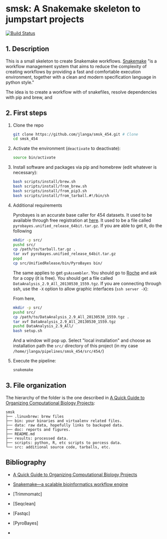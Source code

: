# smsk: A Snakemake skeleton to jumpstart projects

[![Build Status](https://travis-ci.org/jlanga/smsk.svg?branch=master)](https://travis-ci.org/jlanga/smsk)

## 1. Description

This is a small skeleton to create Snakemake workflows. [Snakemake](https://bitbucket.org/snakemake/snakemake/wiki/Home) "is a workflow management system that aims to reduce the complexity of creating workflows by providing a fast and comfortable execution environment, together with a clean and modern specification language in python style."

The idea is to create a workflow with of snakefiles, resolve dependencies with pip and brew, and

## 2. First steps

1. Clone the repo

    ```sh
    git clone https://github.com/jlanga/smsk_454.git # Clone
    cd smsk_454
    ```

2. Activate the environment (`deactivate` to deactivate):
    ```sh
    source bin/activate
    ```

3. Install software and packages via pip and homebrew (edit whatever is necessary):

    ```sh
    bash scripts/install/brew.sh
    bash scripts/install/from_brew.sh
    bash scripts/install/from_pip3.sh
    bash scripts/install/from_tarball.#!/bin/sh

4. Additional requirements

    Pyrobayes is an accurate base caller for 454 datasets. It used to be available through free registration at [here](http://bioinformatics.bc.edu/marthlab/PyroBayes). It used to be a file called `pyrobayes.unified_release_64bit.tar.gz`. If you are able to get it, do the following

    ```sh
    mkdir -p src/
    pushd src/
    cp /path/to/tarball.tar.gz .
    tar xvf pyrobayes.unified_release_64bit.tar.gz
    popd
    cp src/UnifiedRelease/bin/PyroBayes bin/
    ```

    The same applies to get `gsAssembler`. You should go to [Roche](http://454.com/contact-us/software-request.asp) and ask for a copy (it is free). You should get a file called `DataAnalysis_2.9_All_20130530_1559.tgz`. If you are connecting through ssh, use the `-X` option to allow graphic interfaces (`ssh server -X`):

    From here,

    ```sh
    mkdir -p src/
    pushd src/
    cp /path/to/DataAnalysis_2.9_All_20130530_1559.tgz .
    tar xvf DataAnalysis_2.9_All_20130530_1559.tgz
    pushd DataAnalysis_2.9_All/
    bash setup.sh
    ```

    And a window will pop up. Select "local installation" and choose as installation path the `src/` directory of this project (in my case `/home/jlanga/pipelines/smsk_454/src/454/`)


4. Execute the pipeline:

    ```sh
    snakemake
    ```



## 3. File organization

The hierarchy of the folder is the one described in [A Quick Guide to Organizing Computational Biology Projects](http://journals.plos.org/ploscompbiol/article?id=10.1371/journal.pcbi.1000424):

```
smsk
├── .linuxbrew: brew files
├── bin: your binaries and virtualenv related files.
├── data: raw data, hopefully links to backuped data.
├── doc: reports and figures.
├── README.md
├── results: processed data.
├── scripts: python, R, etc scripts to porcess data.
└── src: additional source code, tarballs, etc.
```


## Bibliography

- [A Quick Guide to Organizing Computational Biology Projects](http://journals.plos.org/ploscompbiol/article?id=10.1371/journal.pcbi.1000424)

- [Snakemake—a scalable bioinformatics workflow engine](http://bioinformatics.oxfordjournals.org/content/28/19/2520)

- [Trimmomatc]

- [Seqclean]

- [Fastqc]

- [PyroBayes]

-
